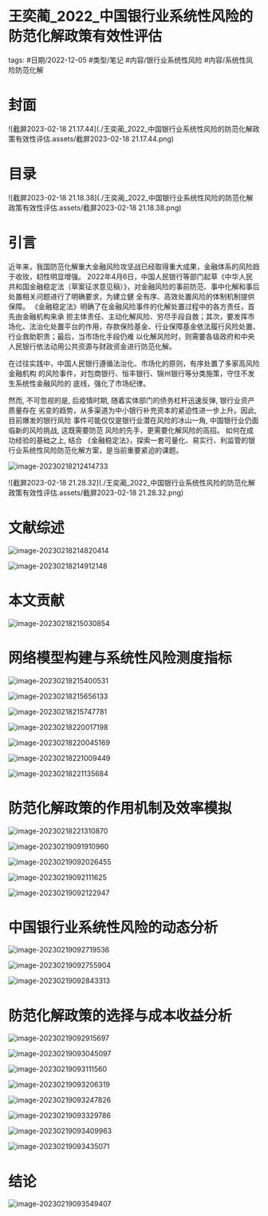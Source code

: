 # 王奕蔺_2022_中国银行业系统性风险的防范化解政策有效性评估



tags: #日期/2022-12-05 #类型/笔记 #内容/银行业系统性风险 #内容/系统性风险防范化解 





# 封面



![截屏2023-02-18 21.17.44](./王奕蔺_2022_中国银行业系统性风险的防范化解政策有效性评估.assets/截屏2023-02-18 21.17.44.png)





# 目录



![截屏2023-02-18 21.18.38](./王奕蔺_2022_中国银行业系统性风险的防范化解政策有效性评估.assets/截屏2023-02-18 21.18.38.png)









# 引言

近年来，我国防范化解重大金融风险攻坚战已经取得重大成果，金融体系的风险趋于收玫，㓞性明显增强。
2022年4月6日，中国人民银行等部门起草《中华人民共和国金融稳定法（草案征求意见稿）》，对金融风险的事前防范、事中化解和事后处置相关问题进行了明确要求，为建立健 全有序、高效处置风险的体制机制提供保障。
《金融稳定法》明确了在金融风险事件的化解处置过程中的各方责任，首先由金融机构来承 担主体责任、主动化解风险、穷尽手段自救；其次，要发挥市场化、法治化处置平台的作用，存款保险基金、行业保障基金依法履行风险处置、行业救助职责；最后，当市场化手段仍难 以化解风险时，则需要各级政府和中央人民银行依法动用公共资源与财政资金进行防范化解。

在过往实践中，中国人民银行遵循法治化、市场化的原则，有序处置了多家高风险金融机构 的风险事件，对包商银行、恒丰银行、锦州银行等分类施策，守住不发生系统性金融风险的 底线，强化了市场纪律。

然而, 不可忽视的是, 后疫情时期, 随着实体部门的债务杠杆迅速反弹, 银行业资产质量存在 劣变的趋势，从多渠道为中小银行补充资本的紧迫性进一步上升。因此, 目前爆发的银行风险 事件可能仅仅是银行业潜在风险的冰山一角, 中国银行业仍面临新的风险挑战, 这既需要防范 风险的先手，更需要化解风险的高招。
如何在成功经验的基础之上, 结合 《金融稳定法》，探索一套可量化、易实行、利监管的银行业系统性风险防范化解方案，是当前重要紧迫的课题。



![image-20230218212414733](./王奕蔺_2022_中国银行业系统性风险的防范化解政策有效性评估.assets/image-20230218212414733.png)





![截屏2023-02-18 21.28.32](./王奕蔺_2022_中国银行业系统性风险的防范化解政策有效性评估.assets/截屏2023-02-18 21.28.32.png)





# 文献综述



![image-20230218214820414](./王奕蔺_2022_中国银行业系统性风险的防范化解政策有效性评估.assets/image-20230218214820414.png)



![image-20230218214912148](./王奕蔺_2022_中国银行业系统性风险的防范化解政策有效性评估.assets/image-20230218214912148.png)





# 本文贡献



![image-20230218215030854](./王奕蔺_2022_中国银行业系统性风险的防范化解政策有效性评估.assets/image-20230218215030854.png)



# 网络模型构建与系统性风险测度指标



![image-20230218215400531](./王奕蔺_2022_中国银行业系统性风险的防范化解政策有效性评估.assets/image-20230218215400531.png)



![image-20230218215656133](./王奕蔺_2022_中国银行业系统性风险的防范化解政策有效性评估.assets/image-20230218215656133.png)





![image-20230218215747781](./王奕蔺_2022_中国银行业系统性风险的防范化解政策有效性评估.assets/image-20230218215747781.png)



![image-20230218220017198](./王奕蔺_2022_中国银行业系统性风险的防范化解政策有效性评估.assets/image-20230218220017198.png)



![image-20230218220045169](./王奕蔺_2022_中国银行业系统性风险的防范化解政策有效性评估.assets/image-20230218220045169.png)



![image-20230218221009449](./王奕蔺_2022_中国银行业系统性风险的防范化解政策有效性评估.assets/image-20230218221009449.png)





![image-20230218221135684](./王奕蔺_2022_中国银行业系统性风险的防范化解政策有效性评估.assets/image-20230218221135684.png)



# 防范化解政策的作用机制及效率模拟



![image-20230218221310870](./王奕蔺_2022_中国银行业系统性风险的防范化解政策有效性评估.assets/image-20230218221310870.png)



![image-20230219091910960](./王奕蔺_2022_中国银行业系统性风险的防范化解政策有效性评估.assets/image-20230219091910960-6769553.png)



![image-20230219092026455](./王奕蔺_2022_中国银行业系统性风险的防范化解政策有效性评估.assets/image-20230219092026455.png)



![image-20230219092111625](./王奕蔺_2022_中国银行业系统性风险的防范化解政策有效性评估.assets/image-20230219092111625.png)



![image-20230219092122947](./王奕蔺_2022_中国银行业系统性风险的防范化解政策有效性评估.assets/image-20230219092122947.png)





# 中国银行业系统性风险的动态分析

![image-20230219092719536](./王奕蔺_2022_中国银行业系统性风险的防范化解政策有效性评估.assets/image-20230219092719536.png)



![image-20230219092755904](./王奕蔺_2022_中国银行业系统性风险的防范化解政策有效性评估.assets/image-20230219092755904.png)



![image-20230219092843313](./王奕蔺_2022_中国银行业系统性风险的防范化解政策有效性评估.assets/image-20230219092843313.png)





# 防范化解政策的选择与成本收益分析



![image-20230219092915697](./王奕蔺_2022_中国银行业系统性风险的防范化解政策有效性评估.assets/image-20230219092915697.png)



![image-20230219093045097](./王奕蔺_2022_中国银行业系统性风险的防范化解政策有效性评估.assets/image-20230219093045097.png)



![image-20230219093111560](./王奕蔺_2022_中国银行业系统性风险的防范化解政策有效性评估.assets/image-20230219093111560.png)



![image-20230219093206319](./王奕蔺_2022_中国银行业系统性风险的防范化解政策有效性评估.assets/image-20230219093206319.png)



![image-20230219093247826](./王奕蔺_2022_中国银行业系统性风险的防范化解政策有效性评估.assets/image-20230219093247826.png)



![image-20230219093329786](./王奕蔺_2022_中国银行业系统性风险的防范化解政策有效性评估.assets/image-20230219093329786.png)



![image-20230219093409963](./王奕蔺_2022_中国银行业系统性风险的防范化解政策有效性评估.assets/image-20230219093409963.png)



![image-20230219093435071](./王奕蔺_2022_中国银行业系统性风险的防范化解政策有效性评估.assets/image-20230219093435071.png)



# 结论

![image-20230219093549407](./王奕蔺_2022_中国银行业系统性风险的防范化解政策有效性评估.assets/image-20230219093549407.png)



























































